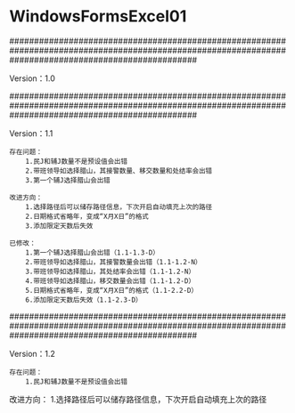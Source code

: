 # WindowsFormsExcel01

######################################################################################################################################################

Version：1.0

######################################################################################################################################################

Version：1.1

    存在问题：
        1.民J和辅J数量不是预设值会出错
        2.带班领导如选择腊山，其接警数量、移交数量和处结率会出错
        3.第一个辅J选择腊山会出错

    改进方向：
        1.选择路径后可以储存路径信息，下次开启自动填充上次的路径
        2.日期格式省略年，变成“X月X日”的格式
        3.添加限定天数后失效

    已修改：
        1.第一个辅J选择腊山会出错（1.1-1.3-D）
        2.带班领导如选择腊山，其接警数量会出错（1.1-1.2-N）
        3.带班领导如选择腊山，其处结率会出错（1.1-1.2-N）
        4.带班领导如选择腊山，移交数量会出错（1.1-1.2-D）
        5.日期格式省略年，变成“X月X日”的格式（1.1-2.2-D）
        6.添加限定天数后失效（1.1-2.3-D）

######################################################################################################################################################

Version：1.2

    存在问题：
        1.民J和辅J数量不是预设值会出错

改进方向：
        1.选择路径后可以储存路径信息，下次开启自动填充上次的路径
    